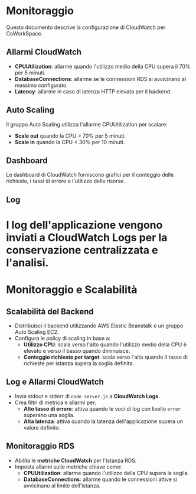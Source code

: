 # Monitoraggio

Questo documento descrive la configurazione di CloudWatch per CoWorkSpace.

## Allarmi CloudWatch
- **CPUUtilization**: allarme quando l'utilizzo medio della CPU supera il 70% per 5 minuti.
- **DatabaseConnections**: allarme se le connessioni RDS si avvicinano al massimo configurato.
- **Latency**: allarme in caso di latenza HTTP elevata per il backend.

## Auto Scaling
Il gruppo Auto Scaling utilizza l'allarme CPUUtilization per scalare:
- **Scale out** quando la CPU > 70% per 5 minuti.
- **Scale in** quando la CPU < 30% per 10 minuti.

## Dashboard
Le dashboard di CloudWatch forniscono grafici per il conteggio delle richieste, i tassi di errore e l'utilizzo delle risorse.

## Log
I log dell'applicazione vengono inviati a CloudWatch Logs per la conservazione centralizzata e l'analisi.
=======
# Monitoraggio e Scalabilità

## Scalabilità del Backend
- Distribuisci il backend utilizzando AWS Elastic Beanstalk o un gruppo Auto Scaling EC2.
- Configura le policy di scaling in base a:
  - **Utilizzo CPU**: scala verso l'alto quando l'utilizzo medio della CPU è elevato e verso il basso quando diminuisce.
  - **Conteggio richieste per target**: scala verso l'alto quando il tasso di richieste per istanza supera la soglia definita.

## Log e Allarmi CloudWatch
- Invia stdout e stderr di `node server.js` a **CloudWatch Logs**.
- Crea filtri di metrica e allarmi per:
  - **Alto tasso di errore**: attiva quando le voci di log con livello `error` superano una soglia.
  - **Alta latenza**: attiva quando la latenza dell'applicazione supera un valore definito.

## Monitoraggio RDS
- Abilita le **metriche CloudWatch** per l'istanza RDS.
- Imposta allarmi sulle metriche chiave come:
  - **CPUUtilization**: allarme quando l'utilizzo della CPU supera la soglia.
  - **DatabaseConnections**: allarme quando le connessioni attive si avvicinano al limite dell'istanza.
